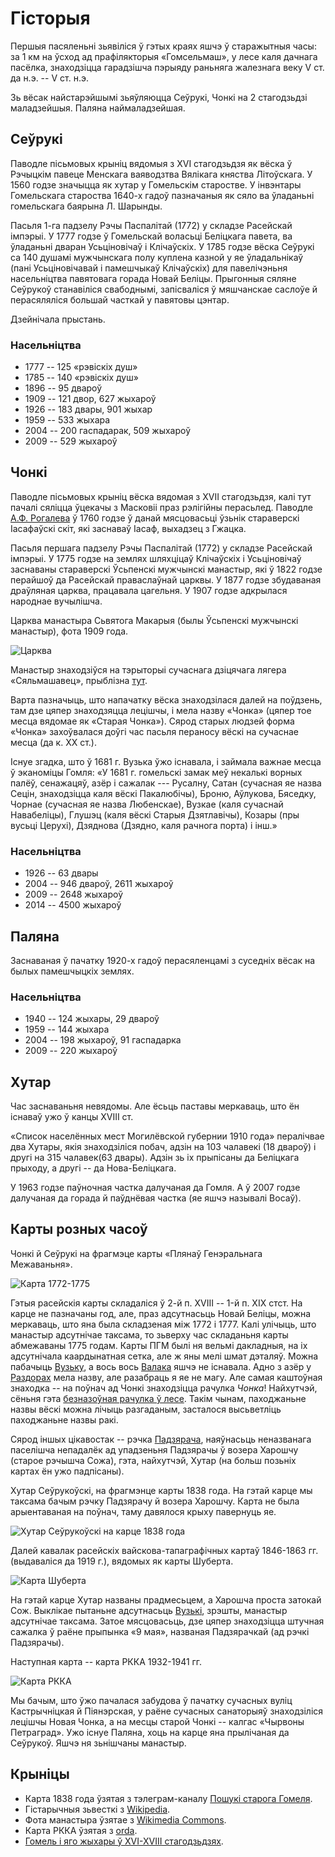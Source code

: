 # Гісторыя

Першыя пасяленьні зьявіліся ў гэтых краях яшчэ ў старажытныя часы: за 1 км на
ўсход ад прафілякторыя «Гомсельмаш», у лесе каля дачнага пасёлка, знаходзіцца
гарадзішча пэрыяду раньняга жалезнага веку V ст. да н.э. -- V ст. н.э.

Зь вёсак найстарэйшымі зьяўляюцца Сеўрукі, Чонкі на 2 стагодзьдзі маладзейшыя.
Паляна наймаладзейшая.

## Сеўрукі

Паводле пісьмовых крыніц вядомыя з XVI стагодзьдзя як вёска ў Рэчыцкім павеце
Менскага ваяводзтва Вялікага княства Літоўскага. У 1560 годзе значыцца як хутар
у Гомельскім старостве. У інвэнтары Гомельскага староства 1640-х гадоў
пазначаныя як сяло ва ўладаньні гомельскага баярына Л. Шарынды.

Пасьля 1-га падзелу Рэчы Паспалітай (1772) у складзе Расейскай імпэрыі. У 1777
годзе ў Гомельскай воласьці Беліцкага павета, ва ўладаньні дваран Усьціновічаў
і Клічаўскіх. У 1785 годзе вёска Сеўрукі са 140 душамі мужчынскага полу
куплена казной у яе ўладальнікаў (пані Усьціновічавай і памешчыкаў Клічаўскіх)
для павелічэньня насельніцтва павятовага горада Новай Беліцы. Прыгонныя сяляне
Сеўрукоў станавіліся свабоднымі, запісваліся ў мяшчанскае саслоўе й
перасяляліся большай часткай у павятовы цэнтар.

Дзейнічала прыстань.

### Насельніцтва
- 1777 -- 125 «рэвіскіх душ»
- 1785 -- 140 «рэвіскіх душ»
- 1896 -- 95 двароў
- 1909 -- 121 двор, 627 жыхароў
- 1926 -- 183 двары, 901 жыхар
- 1959 -- 533 жыхара
- 2004 -- 200 гаспадарак, 509 жыхароў
- 2009 -- 529 жыхароў

## Чонкі

Паводле пісьмовых крыніц вёска вядомая з XVII стагодзьдзя, калі тут пачалі
сяліцца ўцекачы з Масковіі праз рэлігійны перасьлед. Паводле [А.Ф.
Рогалева](books.html) ў 1760 годзе ў данай мясцовасьці ўзьнік стараверскі
Іасафаўскі скіт, які заснаваў Іасаф, выхадзец з Гжацка.

Пасьля першага падзелу Рэчы Паспалітай (1772) у складзе Расейскай імпэрыі. У
1775 годзе на землях шляхціцаў Клічаўскіх і Усьціновічаў заснаваны стараверскі
Ўсьпенскі мужчынскі манастыр, які ў 1822 годзе перайшоў да Расейскай
праваслаўнай царквы. У 1877 годзе збудаваная драўляная царква, працавала
цагельня. У 1907 годзе адкрылася народнае вучылішча.

Царква манастыра Сьвятога Макарыя (былы Ўсьпенскі мужчынскі манастыр), фота 1909 года.

![Царква](img/czonki-manastyr.jpg)

Манастыр знаходзіўся на тэрыторыі сучаснага дзіцячага лягера «Сяльмашавец»,
прыблізна [тут](https://www.openstreetmap.org/search?query=52.33856046402421%2C%2030.94945415453253#map=18/52.33867/30.95036).

Варта пазначыць, што напачатку вёска знаходзілася далей на поўдзень, там дзе
цяпер знаходзяцца лецішчы, і мела назву «Чонка» (цяпер тое месца вядомае як
«Старая Чонка»). Сярод старых людзей форма «Чонка» захоўвалася доўгі час пасьля
пераносу вёскі на сучаснае месца (да к. XX ст.).

Існуе згадка, што ў 1681 г. Вузька ўжо існавала, і займала важнае месца ў
эканоміцы Гомля: «У 1681 г. гомельскі замак меў некалькі ворных палёў,
сенажацяў, азёр i сажалак --- Русалну, Сатан (сучасная яе назва Сецін,
знаходзіцца каля вёскі Пакалюбічы), Броню, Аўлукова, Бяседку, Чорнае (сучасная
яе назва Любенскае), Вузкае (каля сучаснай Навабеліцы), Глушэц (каля вёскі
Старыя Дзятлавічы), Козары (пры вусьці Церухі), Дзяднова (Дзядно, каля рачнога
порта) і інш.»

### Насельніцтва

- 1926 -- 63 двары
- 2004 -- 946 двароў, 2611 жыхароў
- 2009 -- 2648 жыхароў
- 2014 -- 4500 жыхароў

## Паляна

Заснаваная ў пачатку 1920-х гадоў перасяленцамі з суседніх вёсак на былых
памешчыцкіх землях.

### Насельніцтва
- 1940 -- 124 жыхары, 29 двароў
- 1959 -- 144 жыхара
- 2004 -- 198 жыхароў, 91 гаспадарка
- 2009 -- 220 жыхароў

## Хутар

Час заснаваньня невядомы. Але ёсьць паставы меркаваць, што ён існаваў ужо ў
канцы XVIII ст.

«Список населённых мест Могилёвской губернии 1910 года» пералічвае два Хутары,
якія знаходзіліся побач, адзін на 103 чалавекі (18 двароў) і другі на 315
чалавек(63 двары). Адзін зь іх прыпісаны да Беліцкага прыходу, а другі -- да
Нова-Беліцкага.

У 1963 годзе паўночная частка далучаная да Гомля. А ў 2007 годзе далучаная да
горада й паўднёвая частка (яе яшчэ называлі Восаў).

## Карты розных часоў

Чонкі й Сеўрукі на фрагмэце карты «Плянаў Генэральнага Межаваньня».

![Карта 1772-1775](img/pgm.jpg)

Гэтыя расейскія карты складаліся ў 2-й п. XVIII -- 1-й п. XIX стст.
На карце не пазначаны год, але, праз адсутнасьць Новай Беліцы, можна
меркаваць, што яна была складзеная між 1772 і 1777. Калі улічыць, што манастыр
адсутнічае таксама, то зьверху час складаньня карты абмежаваны 1775 годам.
Карты ПГМ былі ня вельмі дакладныя, на іх адсутнічала каардынатная сетка, але ж
яны мелі шмат дэталяў. Можна пабачыць [Вузьку](locations.html#vuzka), а вось
вось [Валака](locations.html#valaka) яшчэ не існавала. Адно з азёр у
[Раздорах](locations.html#razdory) мела назву, але разабраць я яе не магу. Але
самая каштоўная знаходка -- на поўнач ад Чонкі знаходзіцца рачулка *Чонка*!
Найхутчэй, сёньня гэта [безназоўная рачулка ў
лесе](https://www.openstreetmap.org/#map=16/52.3323/30.9890). Такім чынам,
паходжаньне назвы вёскі можна лічыць разгаданым, засталося высьветліць
паходжаньне назвы ракі.

Сярод іншых цікавостак -- рэчка [Падзярача](locations.html#rauczak),
наяўнасьць неназванага паселішча непадалёк ад упадзеньня Падзярачы ў возера
Харошчу (старое рэчышча Сожа), гэта, найхутчэй, Хутар (на больш позьніх картах
ён ужо падпісаны).

Хутар Сеўрукоўскі, на фрагмэнце карты 1838 года. На гэтай карце мы таксама
бачым рэчку Падзярачу й возера Харошчу. Карта не была арыентаваная на поўнач,
таму давялося крыху павернуць яе.

![Хутар Сеўрукоўскі на карце 1838 года](img/map1838.jpg)

Далей кавалак расейскіх вайскова-тапаграфічных картаў 1846-1863 гг. (выдаваліся
да 1919 г.), вядомых як карты Шуберта.

![Карта Шуберта](img/map1863.jpg)

На гэтай карце Хутар названы прадмесьцем, а Харошча проста затокай Сож.
Выклікае пытаньне адсутнасьць [Вузькі](locations.html#vuzka), зрэшты,
манастыр адсутнічае таксама. Затое мясцовасьць, дзе цяпер знаходзіцца штучная
сажалка ў раёне прыпынка «9 мая», названая Падзярачкай (ад рэчкі Падзярачы).

Наступная карта -- карта РККА 1932-1941 гг.

![Карта РККА](img/rkka.jpg)

Мы бачым, што ўжо пачалася забудова ў пачатку сучасных вуліц Кастрычніцкая й
Піянэрская, у раёне сучасных санаторыяў знаходзіліся лецішчы Новая Чонка, а на
месцы старой Чонкі -- калгас «Чырвоны Петраград». Ужо існуе Паляна, хоць на
карце яна прылічаная да Сеўрукоў. Яшчэ ня зьнішчаны манастыр.

## Крыніцы

- Карта 1838 года ўзятая з тэлеграм-каналу [Пошукі старога Гомеля](https://t.me/stary_homel).
- Гістарычныя зьвесткі з [Wikipedia](https://wikipedia.org).
- Фота манастыра ўзятае з [Wikimedia Commons](https://commons.wikimedia.org/wiki/File:Homiel,_%C4%8Conki._%D0%93%D0%BE%D0%BC%D0%B5%D0%BB%D1%8C,_%D0%A7%D0%BE%D0%BD%D0%BA%D1%96_%281909%29.jpg).
- Карта РККА ўзятая з [orda](https://orda.of.by/.map/?52.347780,30.994190&m=rkka/14).
- [Гомель i яго жыхары ў XVI-XVIII стагодзьдзях](https://web.archive.org/web/20211013081512/http://nashkraj.info/gomel-i-yago-zhyhary-u-xvi-xviii-stagoddzyah/).
